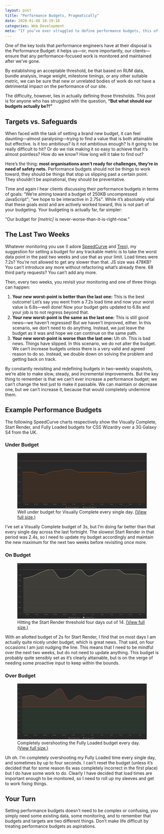 ```yaml
---
layout: post
title: "Performance Budgets, Pragmatically"
date: 2020-01-08 18:19:10
categories: Web Development
meta: "If you’ve ever struggled to define performance budgets, this off-the-shelf trick is what you’re looking for."
---
```


One of the key tools that performance engineers have at their disposal is the
Performance Budget: it helps us—or, more importantly, our clients—ensure that
any performance-focused work is monitored and maintained after we’ve gone.

By establishing an acceptable threshold, be that based on RUM data, bundle
analysis, image weight, milestone timings, or any other suitable metric, we can
be sure that new or unrelated bodies of work do not have a detrimental impact on
the performance of our site.

The difficulty, however, lies in actually defining those thresholds. This post
is for anyone who has struggled with the question, **<q>But what should our
budgets actually be?!</q>**

## Targets vs. Safeguards

When faced with the task of setting a brand new budget, it can feel
daunting—almost paralysing—trying to find a value that is both attainable but
effective. Is it too ambitious? Is it not ambitious enough? Is it going to be
really difficult to hit? Or do we risk making it so easy to achieve that it’s
almost pointless? How do we know? How long will it take to find out?

Here’s the thing: **most organisations aren’t ready for challenges, they’re in
need of safety nets.** Performance budgets should not be things to work toward,
they should be things that stop us slipping past a certain point. They shouldn’t
be aspirational, they should be preventative.

Time and again I hear clients discussing their performance budgets in terms of
goals: <q>We’re aiming toward a budget of 250KB uncompressed JavaScript</q>;
<q>we hope to be interactive in 2.75s</q>. While it’s absolutely vital that
these goals exist and are actively worked toward, this is not part of your
budgeting. Your budgeting is actually far, far simpler:

<q>Our budget for <var>[metric]</var> is never-worse-than-it-is-right-now.</q>

## The Last Two Weeks

Whatever monitoring you use (I adore [SpeedCurve](https://speedcurve.com) and
[Treo](https://treo.sh/)), my suggestion for setting a budget for any trackable
metric is to take the worst data point in the past two weeks and use that as
your limit. Load times were 7.2s? You’re not allowed to get any slower than
that. JS size was 478KB? You can’t introduce any more without refactoring what’s
already there. 68 third party requests? You can’t add any more.

Then, every two weeks, you revisit your monitoring and one of three things can
happen:

1. **Your new worst-point is better than the last one:** This is the best
   outcome! Let’s say you went from a 7.2s load time and now your worst value is
   6.8s—well done! Now your budget gets updated to 6.8s and your job is to not
   regress beyond that.
2. **Your new worst-point is the same as the last one:** This is still good
   news—we haven’t regressed! But we haven’t improved, either. In this scenario,
   we don’t need to do anything. Instead, we just leave the budget as it was and
   hope we can continue on the same path.
3. **Your new worst-point is worse than the last one:** Uh oh. This is bad news.
   Things have slipped. In this scenario, we do not alter the budget. We can’t
   increase budgets unless there is a very valid and agreed reason to do so.
   Instead, we double down on solving the problem and getting back on track.

By constantly revisiting and redefining budgets in two-weekly snapshots, we’re
able to make slow, steady, and incremental improvements. But the key thing to
remember is that we can’t ever increase a performance budget; we can’t change
the test just to make it passable. We can maintain or decrease one, but we can’t
increase it, because that would completely undermine them.

## Example Performance Budgets

The following SpeedCurve charts respectively show the Visually Complete, Start
Render, and Fully Loaded budgets for CSS Wizardry over a 3G Galaxy S4 from the
UK.

### Under Budget

<figure>
<img src="/wp-content/uploads/2020/01/visually-complete-budget.png" alt="" />
<figcaption>Well under budget for Visually Complete every single day. <a href="/wp-content/uploads/2020/01/visually-complete-budget.png">(View full size.)</a></figcaption>
</figure>

I’ve set a Visually Complete budget of 3s, but I’m doing far better than that
every single day across the last fortnight. The slowest Start Render in that
period was 2.4s, so I need to update my budget accordingly and maintain the new
maximum for the next two weeks before revisiting once more.

### On Budget

<figure>
<img src="/wp-content/uploads/2020/01/start-render-budget.png" alt="" />
<figcaption>Hitting the Start Render threshold four days out of 14. <a href="/wp-content/uploads/2020/01/start-render-budget.png">(View full size.)</a></figcaption>
</figure>

With an allotted budget of 2s for Start Render, I find that on most days I am
actually quite nicely under budget, which is great news. That said, on four
occasions I am just nudging the line. This means that I need to be mindful over
the next two weeks, but do not need to update anything. This budget is probably
quite sensibly set as it’s clearly attainable, but is on the verge of needing
some proactive input to keep within the bounds.

### Over Budget

<figure>
<img src="/wp-content/uploads/2020/01/fully-loaded-budget.png" alt="" />
<figcaption>Completely overshooting the Fully Loaded budget every day. <a href="/wp-content/uploads/2020/01/fully-loaded-budget.png">(View full size.)</a></figcaption>
</figure>

Uh oh. I’m completely overshooting my Fully Loaded time every single day, and
sometimes by up to four seconds. I can’t reset the budget (unless it’s decided
that for some reason 6s was completely incorrect in the first place) but I do
have some work to do. Clearly I have decided that load times are important
enough to be monitored, so I need to roll up my sleeves and get to work fixing
things.

## Your Turn

Setting performance budgets doesn’t need to be complex or confusing, you simply
need some existing data, some monitoring, and to remember that budgets and
targets are two different things. Don’t make life difficult by treating
performance budgets as aspirations.
